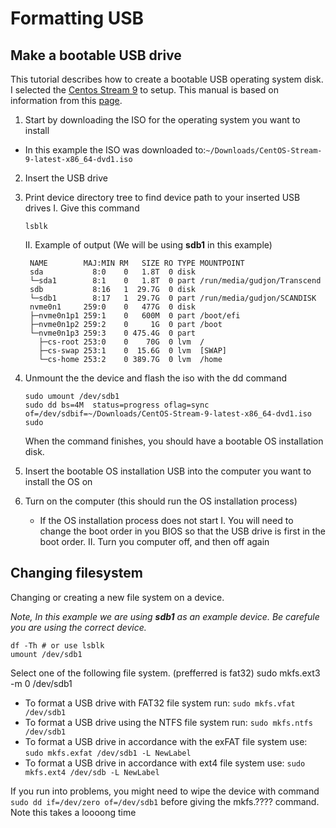 # Formatting USB
## Make a bootable USB drive
This tutorial describes how to create a bootable USB operating system disk. 
I selected the [Centos Stream 9](https://www.centos.org/centos-stream/) to setup. This manual is based on information from this [page](https://linuxize.com/post/how-to-create-a-bootable-centos-7-usb-stick-on-linux/).
1. Start by downloading the ISO for the operating system you want to install
  - In this example the ISO was downloaded to:`~/Downloads/CentOS-Stream-9-latest-x86_64-dvd1.iso`
2. Insert the USB drive
3.  Print device directory tree to find device path to your inserted USB drives
    I. Give this command
       ```shell 
       lsblk
       ```
  
    II. Example of output (We will be using **sdb1** in this example)
    ```
     NAME        MAJ:MIN RM   SIZE RO TYPE MOUNTPOINT
     sda           8:0    0   1.8T  0 disk 
     └─sda1        8:1    0   1.8T  0 part /run/media/gudjon/Transcend
     sdb           8:16   1  29.7G  0 disk 
     └─sdb1        8:17   1  29.7G  0 part /run/media/gudjon/SCANDISK
     nvme0n1     259:0    0   477G  0 disk 
     ├─nvme0n1p1 259:1    0   600M  0 part /boot/efi
     ├─nvme0n1p2 259:2    0     1G  0 part /boot
     └─nvme0n1p3 259:3    0 475.4G  0 part 
       ├─cs-root 253:0    0    70G  0 lvm  /
       ├─cs-swap 253:1    0  15.6G  0 lvm  [SWAP]
       └─cs-home 253:2    0 389.7G  0 lvm  /home
     ```
4. Unmount the the device and flash the iso with the dd command
   ```shell 
   sudo umount /dev/sdb1
   sudo dd bs=4M  status=progress oflag=sync of=/dev/sdbif=~/Downloads/CentOS-Stream-9-latest-x86_64-dvd1.iso
   sudo 
   ```
   When the command finishes, you should have a bootable OS installation disk.
5. Insert the bootable OS installation USB into the computer you want to install the OS on
6. Turn on the computer (this should run the OS installation process)
   - If the OS installation process does not start 
      I.  You will need to change the boot order in you BIOS so that the USB drive is first in the boot order.
      II. Turn you computer off, and then off again

## Changing filesystem
Changing or creating a new file system on a device.

*Note, In this example we are using **sdb1** as an example device.  Be carefule you are using the correct device.*

```
df -Th # or use lsblk
umount /dev/sdb1
```
Select one of the following file system.  (prefferred is fat32)
sudo mkfs.ext3 -m 0 /dev/sdb1
 - To format a USB drive with FAT32     file system run: `sudo mkfs.vfat /dev/sdb1`
 - To format a USB drive using the NTFS file system run: `sudo mkfs.ntfs /dev/sdb1`
 - To format a USB drive in accordance with the exFAT file system use: `sudo mkfs.exfat /dev/sdb1 -L NewLabel`
 - To format a USB drive in accordance with ext4 file system use: `sudo mkfs.ext4 /dev/sdb -L NewLabel`

If you run into problems, you might need to wipe the device with command `sudo dd if=/dev/zero of=/dev/sdb1` before giving the mkfs.???? command.  Note this takes a loooong time

